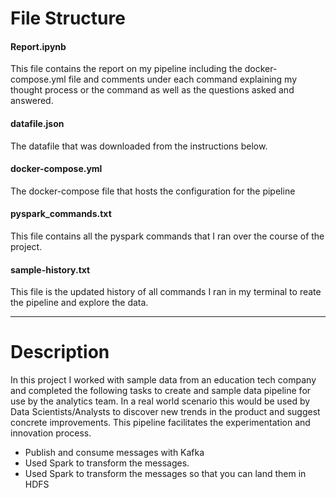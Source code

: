 # File Structure

#### Report.ipynb
This file contains the report on my pipeline including the docker-compose.yml file and comments under each command explaining my thought process or the command as well as the questions asked and answered.

#### datafile.json
The datafile that was downloaded from the instructions below.

#### docker-compose.yml
The docker-compose file that hosts the configuration for the pipeline

#### pyspark_commands.txt
This file contains all the pyspark commands that I ran over the course of the project.

#### sample-history.txt
This file is the updated history of all commands I ran in my terminal to reate the pipeline and explore the data.

---------------------------------------------------------------------------------------------------------------------------------------------------------------------------------
# Description

In this project I worked with sample data from an education tech company and completed the following tasks to create and sample data pipeline for use by the analytics team. In a real world scenario this would be used by Data Scientists/Analysts to discover new trends in the product and suggest concrete improvements. This pipeline facilitates the experimentation and innovation process.

- Publish and consume messages with Kafka
- Used Spark to transform the messages. 
- Used Spark to transform the messages so that you can land them in HDFS
